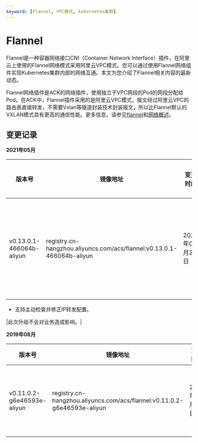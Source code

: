 ```yaml
---
keyword: [Flannel, VPC模式, kubernetes集群]
---
```


# Flannel

Flannel是一种容器网络接口CNI（Container Network Interface）插件，在阿里云上使用的Flannel网络模式采用阿里云VPC模式。您可以通过使用Flannel网络组件实现Kubernetes集群内部的网络互通。本文为您介绍了Flannel相关内容的最新动态。

Flannel网络插件是ACK的网络插件，使用独立于VPC网段的Pod的网段分配给Pod。在ACK中，Flannel插件采用的是阿里云VPC模式，报文经过阿里云VPC的路由表直接转发，不需要Vxlan等隧道封装技术封装报文，所以比Flannel默认的VXLAN模式具有更高的通信性能。更多信息，请参见[flannel](https://github.com/flannel-io/flannel/blob/master/Documentation/alicloud-vpc-backend.md)和[网络概述](/intl.zh-CN/Kubernetes集群用户指南/网络/网络概述.md)。

## 变更记录

**2021年05月**

|版本号|镜像地址|变更时间|变更内容|变更影响|
|---|----|----|----|----|
|v0.13.0.1-466064b-aliyun|registry.cn-hangzhou.aliyuncs.com/acs/flannel:v0.13.0.1-466064b-aliyun|2021年05月24日|-   支持自适应iptables调用，兼容CentOS 8、Alibaba Cloud Linux 3及以上版本。
-   支持主动检查并修正IP转发配置。

|此次升级不会对业务造成影响。|

**2019年08月**

|版本号|镜像地址|变更时间|变更内容|变更影响|
|---|----|----|----|----|
|v0.11.0.2-g6e46593e-aliyun|registry.cn-hangzhou.aliyuncs.com/acs/flannel:v0.11.0.2-g6e46593e-aliyun|2019年08月02日|修复Flannel版本升级后源IP地址无法保留的问题。|此次升级不会对业务造成影响。|

